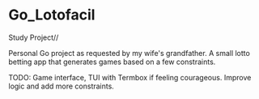 # Go_Lotofacil

Study Project//

Personal Go project as requested by my wife's grandfather. A small lotto betting app that generates games based on a few constraints.

TODO:
Game interface, TUI with Termbox if feeling courageous.
Improve logic and add more constraints.

